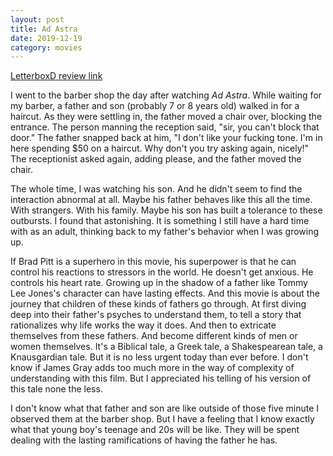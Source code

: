 ```yaml
---
layout: post
title: Ad Astra
date: 2019-12-19
category: movies
---
```

 
[LetterboxD review link](https://letterboxd.com/samarthbhaskar/film/ad-astra-2019/)

I went to the barber shop the day after watching <em>Ad Astra</em>. While waiting for my barber, a father and son (probably 7 or 8 years old) walked in for a haircut. As they were settling in, the father moved a chair over, blocking the entrance. The person manning the reception said, "sir, you can't block that door." The father snapped back at him, "I don't like your fucking tone. I'm in here spending $50 on a haircut. Why don't you try asking again, nicely!" The receptionist asked again, adding please, and the father moved the chair. 

The whole time, I was watching his son. And he didn't seem to find the interaction abnormal at all. Maybe his father behaves like this all the time. With strangers. With his family. Maybe his son has built a tolerance to these outbursts. I found that astonishing. It is something I still have a hard time with as an adult, thinking back to my father's behavior when I was growing up.

If Brad Pitt is a superhero in this movie, his superpower is that he can control his reactions to stressors in the world. He doesn't get anxious. He controls his heart rate. Growing up in the shadow of a father like Tommy Lee Jones's character can have lasting effects. And this movie is about the journey that children of these kinds of fathers go through. At first diving deep into their father's psyches to understand them, to tell a story that rationalizes why life works the way it does. And then to extricate themselves from these fathers. And become different kinds of men or women themselves. It's a Biblical tale, a Greek tale, a Shakespearean tale, a Knausgardian tale. But it is no less urgent today than ever before. I don't know if James Gray adds too much more in the way of complexity of understanding with this film. But I appreciated his telling of his version of this tale none the less. 

I don't know what that father and son are like outside of those five minute I observed them at the barber shop. But I have a feeling that I know exactly what that young boy's teenage and 20s will be like. They will be spent dealing with the lasting ramifications of having the father he has.